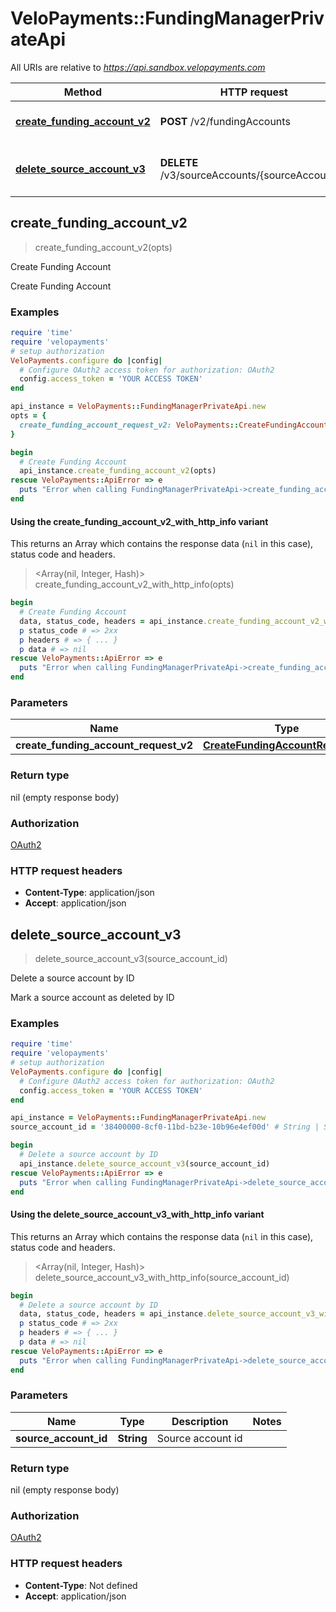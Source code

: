 # VeloPayments::FundingManagerPrivateApi

All URIs are relative to *https://api.sandbox.velopayments.com*

| Method | HTTP request | Description |
| ------ | ------------ | ----------- |
| [**create_funding_account_v2**](FundingManagerPrivateApi.md#create_funding_account_v2) | **POST** /v2/fundingAccounts | Create Funding Account |
| [**delete_source_account_v3**](FundingManagerPrivateApi.md#delete_source_account_v3) | **DELETE** /v3/sourceAccounts/{sourceAccountId} | Delete a source account by ID |


## create_funding_account_v2

> create_funding_account_v2(opts)

Create Funding Account

Create Funding Account

### Examples

```ruby
require 'time'
require 'velopayments'
# setup authorization
VeloPayments.configure do |config|
  # Configure OAuth2 access token for authorization: OAuth2
  config.access_token = 'YOUR ACCESS TOKEN'
end

api_instance = VeloPayments::FundingManagerPrivateApi.new
opts = {
  create_funding_account_request_v2: VeloPayments::CreateFundingAccountRequestV2.new({type: 'FBO', name: 'name_example', payor_id: 'payor_id_example', country_code: 'US'}) # CreateFundingAccountRequestV2 | 
}

begin
  # Create Funding Account
  api_instance.create_funding_account_v2(opts)
rescue VeloPayments::ApiError => e
  puts "Error when calling FundingManagerPrivateApi->create_funding_account_v2: #{e}"
end
```

#### Using the create_funding_account_v2_with_http_info variant

This returns an Array which contains the response data (`nil` in this case), status code and headers.

> <Array(nil, Integer, Hash)> create_funding_account_v2_with_http_info(opts)

```ruby
begin
  # Create Funding Account
  data, status_code, headers = api_instance.create_funding_account_v2_with_http_info(opts)
  p status_code # => 2xx
  p headers # => { ... }
  p data # => nil
rescue VeloPayments::ApiError => e
  puts "Error when calling FundingManagerPrivateApi->create_funding_account_v2_with_http_info: #{e}"
end
```

### Parameters

| Name | Type | Description | Notes |
| ---- | ---- | ----------- | ----- |
| **create_funding_account_request_v2** | [**CreateFundingAccountRequestV2**](CreateFundingAccountRequestV2.md) |  | [optional] |

### Return type

nil (empty response body)

### Authorization

[OAuth2](../README.md#OAuth2)

### HTTP request headers

- **Content-Type**: application/json
- **Accept**: application/json


## delete_source_account_v3

> delete_source_account_v3(source_account_id)

Delete a source account by ID

Mark a source account as deleted by ID

### Examples

```ruby
require 'time'
require 'velopayments'
# setup authorization
VeloPayments.configure do |config|
  # Configure OAuth2 access token for authorization: OAuth2
  config.access_token = 'YOUR ACCESS TOKEN'
end

api_instance = VeloPayments::FundingManagerPrivateApi.new
source_account_id = '38400000-8cf0-11bd-b23e-10b96e4ef00d' # String | Source account id

begin
  # Delete a source account by ID
  api_instance.delete_source_account_v3(source_account_id)
rescue VeloPayments::ApiError => e
  puts "Error when calling FundingManagerPrivateApi->delete_source_account_v3: #{e}"
end
```

#### Using the delete_source_account_v3_with_http_info variant

This returns an Array which contains the response data (`nil` in this case), status code and headers.

> <Array(nil, Integer, Hash)> delete_source_account_v3_with_http_info(source_account_id)

```ruby
begin
  # Delete a source account by ID
  data, status_code, headers = api_instance.delete_source_account_v3_with_http_info(source_account_id)
  p status_code # => 2xx
  p headers # => { ... }
  p data # => nil
rescue VeloPayments::ApiError => e
  puts "Error when calling FundingManagerPrivateApi->delete_source_account_v3_with_http_info: #{e}"
end
```

### Parameters

| Name | Type | Description | Notes |
| ---- | ---- | ----------- | ----- |
| **source_account_id** | **String** | Source account id |  |

### Return type

nil (empty response body)

### Authorization

[OAuth2](../README.md#OAuth2)

### HTTP request headers

- **Content-Type**: Not defined
- **Accept**: application/json

